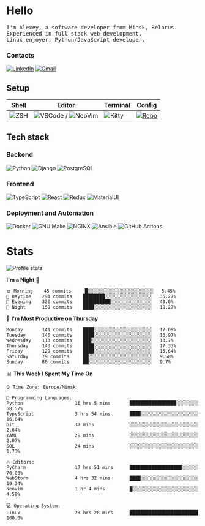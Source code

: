 # Hello

<p>
    <samp>
        I'm Alexey, a software developer from Minsk, Belarus.
        <br>
	Experienced in full stack web development.
	<br>
	Linux enjoyer, Python/JavaScript developer.
    </samp>
</p>

### Contacts

[![LinkedIn](https://img.icons8.com/fluency/48/000000/linkedin.png)](https://www.linkedin.com/in/dhvcc/)
[![Gmail](https://img.icons8.com/fluency/48/000000/gmail-new.png)](mailto:alexey.artishevskiy@gmail.com)

## Setup

| Shell | Editor | Terminal | Config |
|-------|--------|----------|--------|
| ![ZSH](https://img.shields.io/badge/-ZSH-000000?style=flat&logo=GNU-Bash) | ![VSCode](https://img.shields.io/badge/-VSCode-000000?style=flat&logo=Visual-Studio-Code&logoColor=0066b8) / ![NeoVim](https://img.shields.io/badge/-NeoVim-000000?style=flat&logo=Neovim) | ![Kitty](https://img.shields.io/badge/-Kitty-000000?style=flat&logo=Windows-Terminal) | [![Repo](https://img.shields.io/badge/-Repo-000000?style=flat&logo=Github)](https://github.com/dhvcc/configs)


## Tech stack

### Backend

![Python](https://img.shields.io/badge/-Python-black?style=flat&logo=Python&logoColor=FFE17E)
![Django](https://img.shields.io/badge/-Django-black?style=flat&logo=Django&logoColor=20AA76)
![PostgreSQL](https://img.shields.io/badge/-PostgreSQL-black?style=flat&logo=PostgreSQL)

### Frontend

![TypeScript](https://img.shields.io/badge/-TypeScript-black?style=flat&logo=TypeScript)
![React](https://img.shields.io/badge/-React-black?style=flat&logo=React)
![Redux](https://img.shields.io/badge/-Redux-black?style=flat&logo=Redux&logoColor=764ABC)
![MaterialUI](https://img.shields.io/badge/-MaterialUI-black?style=flat&logo=MUI&logoColor=9170c2)

### Deployment and Automation

![Docker](https://img.shields.io/badge/-Docker-black?style=flat&logo=Docker)
![GNU Make](https://img.shields.io/badge/-GNU%20Make-black?style=flat&logo=GNU)
![NGINX](https://img.shields.io/badge/-NGINX-black?style=flat&logo=NGINX&logoColor=009639)
![Ansible](https://img.shields.io/badge/-Ansible-black?style=flat&logo=Ansible)
![GitHub Actions](https://img.shields.io/badge/-GitHub%20Actions-black?style=flat&logo=GitHub-Actions)

# Stats

![Profile stats](https://github-readme-stats.dhvcc.vercel.app/api?username=dhvcc&hide_title=true&show_icons=true&count_private=true&theme=react&hide_border=true)

<!--START_SECTION:waka-->
**I'm a Night 🦉** 

```text
🌞 Morning    45 commits     █░░░░░░░░░░░░░░░░░░░░░░░░   5.45% 
🌆 Daytime    291 commits    ████████░░░░░░░░░░░░░░░░░   35.27% 
🌃 Evening    330 commits    ██████████░░░░░░░░░░░░░░░   40.0% 
🌙 Night      159 commits    ████░░░░░░░░░░░░░░░░░░░░░   19.27%

```
📅 **I'm Most Productive on Thursday** 

```text
Monday       141 commits    ████░░░░░░░░░░░░░░░░░░░░░   17.09% 
Tuesday      140 commits    ████░░░░░░░░░░░░░░░░░░░░░   16.97% 
Wednesday    113 commits    ███░░░░░░░░░░░░░░░░░░░░░░   13.7% 
Thursday     143 commits    ████░░░░░░░░░░░░░░░░░░░░░   17.33% 
Friday       129 commits    ████░░░░░░░░░░░░░░░░░░░░░   15.64% 
Saturday     79 commits     ██░░░░░░░░░░░░░░░░░░░░░░░   9.58% 
Sunday       80 commits     ██░░░░░░░░░░░░░░░░░░░░░░░   9.7%

```


📊 **This Week I Spent My Time On** 

```text
⌚︎ Time Zone: Europe/Minsk

💬 Programming Languages: 
Python                   16 hrs 5 mins       █████████████████░░░░░░░░   68.57% 
TypeScript               3 hrs 54 mins       ████░░░░░░░░░░░░░░░░░░░░░   16.64% 
Git                      37 mins             ░░░░░░░░░░░░░░░░░░░░░░░░░   2.64% 
YAML                     29 mins             ░░░░░░░░░░░░░░░░░░░░░░░░░   2.07% 
SQL                      24 mins             ░░░░░░░░░░░░░░░░░░░░░░░░░   1.73%

🔥 Editors: 
PyCharm                  17 hrs 51 mins      ███████████████████░░░░░░   76.08% 
WebStorm                 4 hrs 32 mins       ████░░░░░░░░░░░░░░░░░░░░░   19.34% 
Neovim                   1 hr 4 mins         █░░░░░░░░░░░░░░░░░░░░░░░░   4.58%

💻 Operating System: 
Linux                    23 hrs 28 mins      █████████████████████████   100.0%

```


<!--END_SECTION:waka-->
